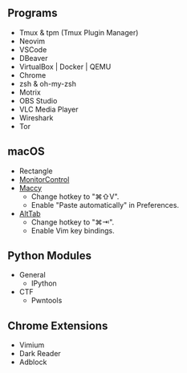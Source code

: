## Programs

- Tmux & tpm (Tmux Plugin Manager)
- Neovim
- VSCode
- DBeaver
- VirtualBox | Docker | QEMU
- Chrome
- zsh & oh-my-zsh
- Motrix
- OBS Studio
- VLC Media Player
- Wireshark
- Tor

## macOS

- Rectangle
- [MonitorControl](https://github.com/MonitorControl/MonitorControl)
- [Maccy](https://github.com/p0deje/Maccy)
  - Change hotkey to "⌘⇧V".
  - Enable "Paste automatically" in Preferences.
- [AltTab](https://github.com/lwouis/alt-tab-macos)
  - Change hotkey to "⌘⇥".
  - Enable Vim key bindings.

## Python Modules

- General
  - IPython
- CTF
  - Pwntools

## Chrome Extensions

- Vimium
- Dark Reader
- Adblock

